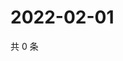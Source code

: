 # 2022-02-01

共 0 条

<!-- BEGIN WEIBO -->
<!-- 最后更新时间 Tue Feb 01 2022 20:14:10 GMT+0800 (China Standard Time) -->

<!-- END WEIBO -->
